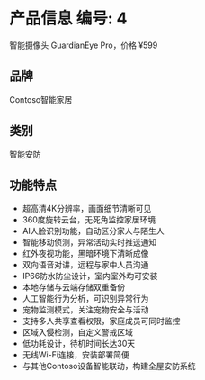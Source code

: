 # 产品信息 编号: 4
智能摄像头 GuardianEye Pro，价格 ¥599

## 品牌
Contoso智能家居

## 类别
智能安防

## 功能特点
- 超高清4K分辨率，画面细节清晰可见
- 360度旋转云台，无死角监控家居环境
- AI人脸识别功能，自动区分家人与陌生人
- 智能移动侦测，异常活动实时推送通知
- 红外夜视功能，黑暗环境下清晰成像
- 双向语音对讲，远程与家中人员沟通
- IP66防水防尘设计，室内室外均可安装
- 本地存储与云端存储双重备份
- 人工智能行为分析，可识别异常行为
- 宠物监测模式，关注宠物安全与活动
- 支持多人共享查看权限，家庭成员可同时监控
- 区域入侵检测，自定义警戒区域
- 低功耗设计，待机时间长达30天
- 无线Wi-Fi连接，安装部署简便
- 与其他Contoso设备智能联动，构建全屋安防系统